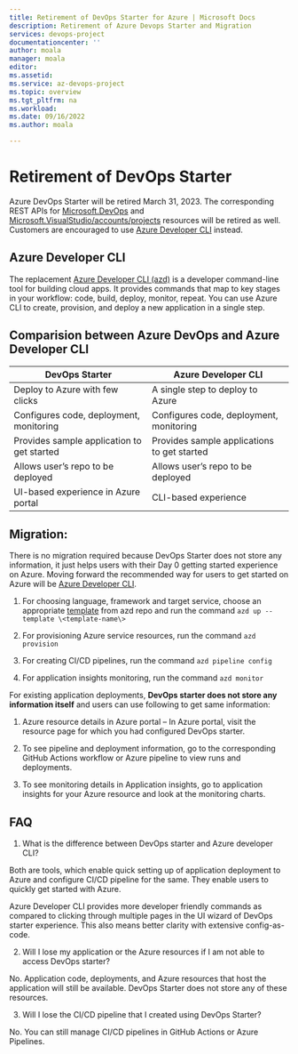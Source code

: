 ```yaml
---
title: Retirement of DevOps Starter for Azure | Microsoft Docs
description: Retirement of Azure Devops Starter and Migration
services: devops-project
documentationcenter: ''
author: moala
manager: moala
editor: 
ms.assetid: 
ms.service: az-devops-project
ms.topic: overview
ms.tgt_pltfrm: na
ms.workload:
ms.date: 09/16/2022
ms.author: moala

---
```

# Retirement of DevOps Starter

Azure DevOps Starter will be retired March 31, 2023. The corresponding REST APIs for [Microsoft.DevOps](https://github.com/Azure/azure-rest-api-specs/tree/main/specification/devops/resource-manager/Microsoft.DevOps/) and [Microsoft.VisualStudio/accounts/projects](/rest/api/visualstudio/projects) resources will be retired as well. 
Customers are encouraged to use [Azure Developer CLI](/azure/developer/azure-developer-cli/overview?tabs=nodejs) instead. 

## Azure Developer CLI

The replacement [Azure Developer CLI (azd)](/azure/developer/azure-developer-cli/overview?tabs=nodejs) is a developer command-line tool for building cloud apps. It provides commands that map to key stages in your workflow: code, build, deploy, monitor, repeat. You can use Azure CLI to create, provision, and deploy a new application in a single step. 

## Comparision between Azure DevOps and Azure Developer CLI

| DevOps Starter                             | Azure Developer CLI                         |
| ------------------------------------------ | ------------------------------------------- |
| Deploy to Azure with few clicks            | A single step to deploy to Azure            |
| Configures code, deployment, monitoring    | Configures code, deployment, monitoring     |
| Provides sample application to get started | Provides sample applications to get started |
| Allows user’s repo to be deployed          | Allows user’s repo to be deployed           |
| UI-based experience in Azure portal     | CLI-based experience                     |

## Migration:

There is no migration required because DevOps Starter does not store any information, it just helps users with their Day 0 getting started experience on Azure. Moving forward the recommended way for users to get started on Azure will be [Azure Developer CLI](/azure/developer/azure-developer-cli/overview?tabs=nodejs).


1. For choosing language, framework and target service, choose an appropriate [template](https://github.com/search?q=org:azure-samples%20topic:azd-templates) from azd repo and run the command `azd up --template \<template-name\>`

2. For provisioning Azure service resources, run the command `azd provision`

3. For creating CI/CD pipelines, run the command `azd pipeline config`

4. For application insights monitoring, run the command `azd monitor`

For existing application deployments, **DevOps starter does not store any information itself** and users can use following to get same information:

1. Azure resource details in Azure portal – In Azure portal, visit the resource page for which you had configured DevOps starter.

2. To see pipeline and deployment information, go to the corresponding GitHub Actions workflow or Azure pipeline to view runs and deployments. 

3. To see monitoring details in Application insights, go to application insights for your Azure resource and look at  the monitoring charts. 

## FAQ 

1. What is the difference between DevOps starter and Azure developer CLI?

Both are tools, which enable quick setting up of application deployment to Azure and configure CI/CD pipeline for the same. They enable users to quickly get started with Azure.

Azure Developer CLI provides more developer friendly commands as compared to clicking through multiple pages in the UI wizard of DevOps starter experience. This also means better clarity with extensive config-as-code.

2. Will I lose my application or the Azure resources if I am not able to access DevOps starter?

No. Application code, deployments, and Azure resources that host the application will still be available. DevOps Starter does not store any of these resources.

3. Will I lose the CI/CD pipeline that I created using DevOps Starter?

No. You can still manage CI/CD pipelines in GitHub Actions or Azure Pipelines.


